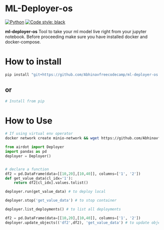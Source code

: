 # ML-Deployer-os


[![Python](https://img.shields.io/badge/PythonVersion-3.6%20%7C%203.7%20%7C%203.8%20%7C%203.9-blue)](https://www.python.org/downloads/release/python-360/)
[![Code style: black](https://img.shields.io/badge/code%20style-black-000000.svg)](https://github.com/psf/black)


**ml-deployer-os** Tool to take your ml model live right from your jupyter notebook. Before proceeding make sure you have
installed docker and docker-compose.

# How to install

```bash
pip install "git+https://github.com/Abhinavfreecodecamp/ml-deployer-os.git@devel#egg=airdot"
```
## or

```bash
# Install from pip

```

# How to Use

```bash
# If using virtual env operator
docker network create minio-network && wget https://github.com/Abhinavfreecodecamp/ml-deployer-os/blob/71fbb00d3dd7cdffa10f8e0e65356d98924e8fe9/docker-compose.yaml && docker-compose -p airdot up
```

```python
from airdot import Deployer
import pandas as pd
deployer = Deployer() 


# declare a function
df2 = pd.DataFrame(data=[[10,20],[10,40]], columns=['1', '2'])
def get_value_data(cl_idx='1'):
    return df2[cl_idx].values.tolist()

deployer.run(get_value_data) # to deploy local

deployer.stop('get_value_data') # to stop container

deployer.list_deployments() # to list all deployments

df2 = pd.DataFrame(data=[[10,20],[10,40]], columns=['1', '2'])
deployer.update_objects(('df2',df2), 'get_value_data') # to update objects like model or dataframes.
```
